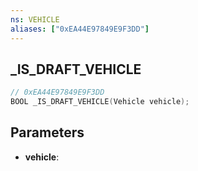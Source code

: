 ```yaml
---
ns: VEHICLE
aliases: ["0xEA44E97849E9F3DD"]
---
```

## _IS_DRAFT_VEHICLE

```c
// 0xEA44E97849E9F3DD
BOOL _IS_DRAFT_VEHICLE(Vehicle vehicle);
```

## Parameters
* **vehicle**:
